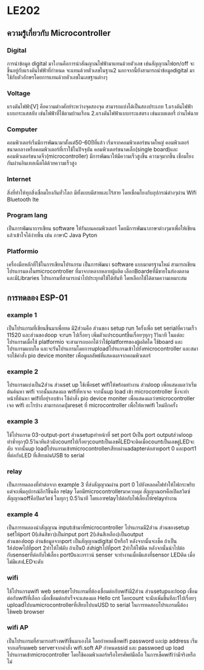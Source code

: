 # LE202
## ความรู่้เกี่ยวกับ Microcontroller
### Digital
 การนำข้อมูล digital มาใงานคือการนำสัณญาณไฟฟ้ามาแทนด้วยตัวเลข เช่นสัญญาณไฟon/off จะขึ้นอยู่กับแรงดันไฟฟ้าที่กำหนด
จะแทนด้วยตัวเลขในฐาน2 นอกจากนี้ยังสามารถนำข้อมูลdigital มาใช้กับตัวอักษรโดยการแทนด้วยตัวเลขในเลขฐานต่างๆ
### Voltage
 แรงดันไฟฟ้า[V] คือความต่างศักย์ระหว่างจุดสองจุด สามารถแบ่งได้เป็นสองประเภท
1.แรงดันไฟฟ้าแบบกระแสสลับ เช่นไฟฟ้าที่ใช้ตามบ้านเรือน
2.แรงดันไฟฟ้าแบบกระแสตรง เช่นแบตเตอรี่ ถ่านไฟฉาย 
### Computer
 คอมพิวเตอร์เริ่มมีการพัฒนามาตั้งแต่50-60ปีที่แล้ว เริ่มจากคอมพิวเตอร์ขนาดใหญ่ คอมพิวเตอร์ขนาดกลางหรือคอมพิวเตอร์ที่เราใช้ในปัจจุบัน 
คอมพิวเตอร์ขนาดเล็ก(single board)และคอมพิวเตอร์ขนาดจิ๋ว(microcontroller) มีการพัฒนาให้มีความเร็วสูงขึ้น 
ความจุมากขึ้น เชื่อมโยงกันผ่านอินเทอเน็ตได้ด้วยความเร็วสูง
### Internet
 สิ่งที่ทำให้ทุกสิ่งเชื่อมโยงกันทั่วโลก มีทั้งแบบมีสายและไร้สาย โดยเชื่อมโยงกับอุปกรณ์ต่างๆผ่าน Wifi Bluetooth Ite
### Program lang
 เป็นการพัฒนาการเขียน software ให้รันบนคอมพิวเตอร์ โดยมีการพัฒนาภาษาต่างๆมาเพื่อให้เขียนแล้วเข้าใจได้ง่ายขึ้น เช่น ภาษาC Java Pyton
### Platformio 
 เครื่องมือหลักที่ใช้ในการเขียนโปรแกรม เป็นการพัฒนา software แบบมาตรฐานใหม่  สามารถเขียนโปรแกรมลงในmicrocontroller ที่มาจากหลากหลายผู้ผลิต
เลือกBoardeที่มีขายในท้องตลาด และมีLibraries โปรแกรมที่สามารถนำไปประยุกต์ใช้ได้ทันที โดยเลือกใช้ได้ตามความเหมาะสม
## การทดลอง ESP-01
### example 1
 เป็นโปรแกรมที่เขียนขึ้นมาเพื่อทด มี2ส่วนคือ ส่วนของ setup run 1ครั้งเพื่อ set serialที่ความเร็ว 11520 และส่วนของloop จะrun ไปเรื่อยๆ เพิ่มตัวแปรcountขึ้นเรื่อยๆทุกๆ 1วินาที
ในแต่ละโปรแกรมเมื่อใช้ platformio จะสามารถบอกได้ว่าใช้platformของผู้ผลิตใด ใช้board และโปรแกรมแบบใด และจะรันโปรแกรมโดยการuploadโปรแกรมเข้าไปยังmicrocontroller
และสมารถใช้คำสั่ง pio device moniter เพื่อดูผลลัพธ์ที่แสดงผลจากคอมพิวเตอร์
### example 2
 โปรแกรมแบ่งเป็น2ส่วน ส่วนset up ใช้เพื่อset wifiให้พร้อมทำงาน ส่วนloop เพื่อแสดงผลว่าเริ่มต้นค้นหา wifi จากนั้นแสดงผล wifiที่หาเจอ จากนั้นup load เข้า microcontroller
ซึ่งจะทำหน้าที่ค้นหา wifiที่อยุ่รอบข้าง ใช้คำสั่ง pio device moniter เพื่อแสดงผลว่าmicrocontroller เจอ wifi อะไรบ้าง สามารถกดปุ่มreset ที่ microcontroller เพื่อให้หาwifi ใหม่อีกครั้ง
### example 3
 ใช้โปรแกรม 03-output-port ส่วนsetupทำหน้าที่ set port 0เป็น port outputส่วนloop ทำซ้ำทุกๆ0.5วินาทีแล้วนับcountไปเรื่อยๆcountเป็นเลขคี่LEDจะติดเมื่อcountเป็นเลขคู่LEDจะดับ
จากนั้นup loadโปรแกรมเข้าmicrocontrollerเสียบผ่านadapterต่อสายport 0 และport1 ที่ต่อกับLED ที่เสียบผ่นUSB to serial
### relay
 เป็นการทดลองที่ทำต่อจาก example 3 ที่ส่งสัญญาณผ่าน port 0 ไปยังหลอดไฟทำให้ไฟกระพริบ แต่จะเพิ่มอุปกรณ์อีก1ชิ้นคือ relay โดยมีmicrocontrollerมาควบคุม
สัญญาณonคือเปิดสวิตซ์ สัญญาณoffคือปิดสวิตซ์ ในทุกๆ 0.5วินาที โดยเอาrelayไปต่อกับไฟเลี้ยงให้relayทำงาน
### example 4
 เป็นการทดลองนำสัญญาณ inputเข้ามาที่microcontroller โปรแกรมมี2ส่วน ส่วนของsetup setให้port 0(เส้นสีขาว)เป็นinput port 2(เส้นสีเหลือง)เป็นoutput  
ส่วนของloop อ่านข้อมูลจากport เป็นสัญญาณdigital 0หรือ1 หลังจากนั้นจะเช็ค ถ้าเป็น 1ส่งlowไปที่port 2ทำให้ไฟดับ ถ้าเป็น0 ส่งhighไปที่port 2ทำให้ไฟติด
หลังจกนั้นนำไปต่อกับsenserที่ต่อกับไฟเลี้ยง port0และกราวน์ senser จะทำงานเมื่อมีแสงที่sensor LEDติด เมื่อไม่มีแสงLEDจะดับ
### wifi
 ใช้โปรแกรมwifi web senserโปรแกรมที่ต้องเชื่อมต่อกับwifiมี2ส่วน ส่วนsetupและloop เชื่อมต่อกับwifiที่เลือก เมื่อเชื่อมต่อสำเร็จจะแสดงผล Hello cnt โดยcount จะนับเพิ่มขึ้นทีละ1ไปเรื่อยๆ
uploadไปบนmicrocontrollerที่เสียบไปบนUSD to serial ในการทดสอบโปรแกรมนี้ต้องใช้web browser
### wifi AP
 เป็นโปรแกรมที่สามารถสร้างwifiขึ้นมาเองได้ โดยกำหยดชื่อwifi password และip address เริ่มจากเตรียมweb serverจากคำสั่ง wifi.soft AP กำหนดssid และ passwoed
up load โปรแกรมเข้าmicrocontroller โดยใช้คอมพิวเตอร์หรือโทรศัพท์มือถือ ในการเช็คwifiว่ามีจริงหรือไม่

